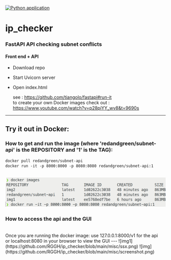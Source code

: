 [![Python application](https://github.com/RGGH/ip_checker/actions/workflows/python-app.yml/badge.svg)](https://github.com/RGGH/ip_checker/actions/workflows/python-app.yml)
<br>
# ip_checker
### FastAPI API checking subnet conflicts
#### Front end + API

* Download repo
* Start Uvicorn server
* Open index.html
  
  see : https://github.com/tiangolo/fastapi#run-it<br>
  to create your own Docker images check out : https://www.youtube.com/watch?v=p28piYY_wv8&t=9690s
---
## Try it out in Docker:

### How to get and run the image (where 'redandgreen/subnet-api' is the REPOSITORY and '1' is the TAG):

    docker pull redandgreen/subnet-api
    docker run -it -p 8000:8000 -p 8080:8080 redandgreen/subnet-api:1
![img](https://github.com/RGGH/ip_checker/blob/main/misc/docker_run.png) 
---
### How to access the api and the GUI
<br>
Once you are running the docker image: use 127.0.0.1:8000/v1 for the api
<br> or localhost:8080 in your browser to view the GUI 
---
![img1](https://github.com/RGGH/ip_checker/blob/main/misc/ssx.png)
![img](https://github.com/RGGH/ip_checker/blob/main/misc/screenshot.png)

